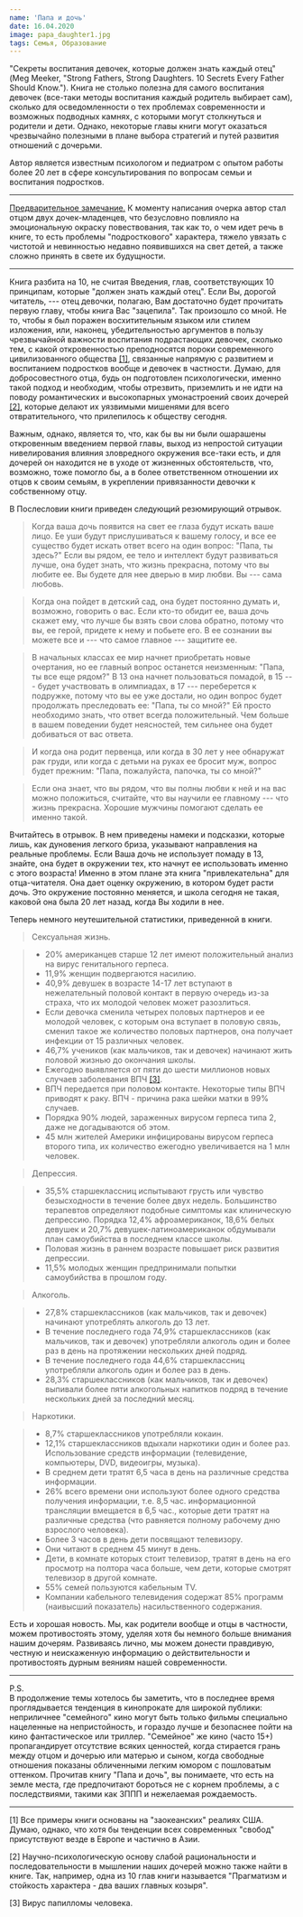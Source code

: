 ```yaml
---
name: 'Папа и дочь'
date: 16.04.2020
image: papa_daughter1.jpg
tags: Семья, Образование
---
```


"Секреты воспитания девочек, которые должен знать каждый отец" (Meg
Meeker, "Strong Fathers, Strong Daughters. 10 Secrets Every Father
Should Know."). Книга не столько полезна для самого воспитания девочек
(все-таки методы воспитания каждый родитель выбирает сам), сколько для
осведомленности о тех проблемах современности и возможных подводных
камнях, с которыми могут столкнуться и родители и дети. Однако,
некоторые главы книги могут оказаться чрезвычайно полезными в плане
выбора стратегий и путей развития отношений с дочерьми.

Автор является известным психологом и педиатром с опытом работы более
20 лет в сфере консультирования по вопросам семьи и воспитания
подростков.

--- 

<span style="text-decoration: underline;">Предварительное
замечание.</span> К моменту написания очерка автор стал отцом двух
дочек-младенцев, что безусловно повлияло на эмоциональную окраску
повествования, так как то, о чем идет речь в книге, то есть проблемы
"подросткового" характера, тяжело увязать с чистотой и невинностью
недавно появившихся на свет детей, а также сложно принять в свете их
будущности.

---

Книга разбита на 10, не считая Введения, глав, соответствующих 10
принципам, которые "должен знать каждый отец". Если Вы, дорогой
читатель, --- отец девочки, полагаю, Вам достаточно будет прочитать
первую главу, чтобы книга Вас "зацепила". Так произошло со мной. Не
то, чтобы я был поражен восхитительным языком или стилем изложения,
или, наконец, убедительностью аргументов в пользу чрезвычайной
важности воспитания подрастающих девочек, сколько тем, с какой
откровенностью преподносятся пороки современного цивилизованного
общества <a href="#f1">[1]</a>, связанные напрямую с развитием и
воспитанием подростков вообще и девочек в частности. Думаю, для
добросовестного отца, будь он подготовлен психологически, именно такой
подход и необходим, чтобы отрезвить, приземлить и не идти на поводу
романтических и высокопарных умонастроений своих дочерей <a
href="#f2">[2]</a>, которые делают их уязвимыми мишенями для всего
отвратительного, что прилепилось к обществу сегодня.

Важным, однако, является то, что, как бы вы ни были ошарашены
откровенным введением первой главы, выход из непростой ситуации
нивелирования влияния зловредного окружения все-таки есть, и для
дочерей он находится не в уходе от жизненных обстоятельств, что,
возможно, тоже помогло бы, а в более ответственном отношении их отцов
к своим семьям, в укреплении привязанности девочки к собственному
отцу.

В Послесловии книги приведен следующий резюмирующий отрывок.

> Когда ваша дочь появится на свет ее глаза будут искать ваше лицо. Ее
> уши будут прислушиваться к вашему голосу, и все ее существо будет
> искать ответ всего на один вопрос: "Папа, ты здесь?" Если вы рядом,
> ее тело и интеллект будут развиваться лучше, она будет знать, что
> жизнь прекрасна, потому что вы любите ее. Вы будете для нее дверью в
> мир любви. Вы --- сама любовь.

> Когда она пойдет в детский сад, она будет постоянно думать и,
> возможно, говорить о вас. Если кто-то обидит ее, ваша дочь скажет
> ему, что лучше бы взять свои слова обратно, потому что вы, ее герой,
> придете к нему и побьете его. В ее сознании вы можете все и --- что
> самое главное --- защитите ее.

> В начальных классах ее мир начнет приобретать новые очертания, но ее
> главный вопрос останется неизменным: "Папа, ты все еще рядом?" В 13
> она начнет пользоваться помадой, в 15 --- будет участвовать в
> олимпиадах, в 17 --- переберется к подружке, потому что вы ее уже
> достали, но один вопрос будет продолжать преследовать ее: "Папа, ты
> со мной?" Ей просто необходимо знать, что ответ всегда
> положительный. Чем больше в вашем поведении будет неясностей, тем
> сильнее она будет добиваться от вас ответа.

> И когда она родит первенца, или когда в 30 лет у нее обнаружат рак
> груди, или когда с детьми на руках ее бросит муж, вопрос будет
> прежним: "Папа, пожалуйста, папочка, ты со мной?"

> Если она знает, что вы рядом, что вы полны любви к ней и на вас
> можно положиться, считайте, что вы научили ее главному --- что жизнь
> прекрасна. Хорошие мужчины помогают сделать ее именно такой.

Вчитайтесь в отрывок. В нем приведены намеки и подсказки, которые
лишь, как дуновения легкого бриза, указывают направления на реальные
проблемы. Если Ваша дочь не использует помаду в 13, знайте, она будет
в окружении тех, кто начнут ее использовать именно с этого возраста!
Именно в этом плане эта книга "привлекательна" для отца-читателя. Она
дает оценку окружению, в котором будет расти дочь. Это окружение
постоянно меняется, и школа сегодня не такая, каковой она была 20 лет
назад, когда Вы ходили в нее.

Теперь немного неутешительной статистики, приведенной в книги.

> Сексуальная жизнь.

> - 20% американцев старше 12 лет имеют положительный анализ на вирус
>   генитального герпеса.
> - 11,9% женщин подвергаются насилию.
> - 40,9% девушек в возрасте 14-17 лет вступают в нежелательный половой контакт в первую очередь из-за страха, что их молодой человек может разозлиться.
> - Если девочка сменила четырех половых партнеров и ее молодой
>   человек, с которым она вступает в половую связь, сменил такое же
>   количество половых партнеров, она получает инфекции от 15
>   различных человек.
> - 46,7% учеников (как мальчиков, так и девочек) начинают жить
>   половой жизнью до окончания школы.
> - Ежегодно выявляется от пяти до шести миллионов новых случаев
>   заболевания ВПЧ <a href="#f3">[3]</a>.
> - ВПЧ передается при половом контакте. Некоторые типы ВПЧ приводят к
>   раку. ВПЧ - причина рака шейки матки в 99% случаев.
> - Порядка 90% людей, зараженных вирусом герпеса типа 2, даже не
>   догадываются об этом.
> - 45 млн жителей Америки инфицированы вирусом герпеса второго типа,
>   их количество ежегодно увеличивается на 1 млн человек.

> Депрессия.

> - 35,5% старшеклассниц испытывают грусть или чувство безысходности в
>   течение более двух недель. Большинство терапевтов определяют
>   подобные симптомы как клиническую депрессию. Порядка 12,4%
>   афроамериканок, 18,6% белых девушек и 20,7%
>   девушек-латиноамериканок обдумывали план самоубийства в последнем
>   классе школы.
> - Половая жизнь в раннем возрасте повышает риск развития депрессии.
> - 11,5% молодых женщин предпринимали попытки самоубийства в прошлом
>   году.

> Алкоголь.

> - 27,8% старшеклассников (как мальчиков, так и девочек) начинают
>   употреблять алкоголь до 13 лет.
> - В течение последнего года 74,9% старшеклассников (как мальчиков,
>   так и девочек) употребляли алкоголь один и более раз в день на
>   протяжении нескольких дней подряд.
> - В течение последнего года 44,6% старшеклассниц употребляли
>   алкоголь один и более раз в день.
> - 28,3% старшеклассников (как мальчиков, так и девочек) выпивали
>   более пяти алкогольных напитков подряд в течение нескольких дней
>   за последний месяц.

> Наркотики.

> - 8,7% старшеклассников употребляли кокаин.
> - 12,1% старшеклассников вдыхали наркотики один и более раз.
> Использование средств информации (телевидение, компьютеры, DVD,
> видеоигры, музыка).
> - В среднем дети тратят 6,5 часа в день на различные средства
>   информации.
> - 26% всего времени они используют более одного средства получения
>   информации, т.е. 8,5 час. информационной трансляции вмещается в
>   6,5 час., которые дети тратят на различные средства (что равняется
>   полному рабочему дню взрослого человека).
> - Более 3 часов в день дети посвящают телевизору.
> - Они читают в среднем 45 минут в день.
> - Дети, в комнате которых стоит телевизор, тратят в день на его
>   просмотр на полтора часа больше, чем дети, которые смотрят
>   телевизор в другой комнате.
> - 55% семей пользуются кабельным TV.
> - Компании кабельного телевидения содержат 85% программ (наивысший
>   показатель) насильственного содержания.

Есть и хорошая новость. Мы, как родители вообще и отцы в частности,
можем противостоять этому, уделяя хотя бы немного больше внимания
нашим дочерям. Развиваясь лично, мы можем донести правдивую, честную и
неискаженную информацию о действительности и противостоять дурным
веяниям нашей современности.

---

P.S.  
В продолжение темы хотелось бы заметить, что в последнее время
проглядывается тенденция в кинопрокате для широкой публики:
неприличнее "семейного" кино могут быть только фильмы специально
нацеленные на непристойность, и гораздо лучше и безопаснее пойти на
кино фантастическое или триллер. "Семейное" же кино (часто 15+)
пропагандирует отсутствие всяких ценностей, когда стирается грань
между отцом и дочерью или матерью и сыном, когда свободные отношения
показаны обличенными легким юмором с пошловатым оттенком. Прочитав
книгу "Папа и дочь", вы понимаете, что есть на земле места, где
предпочитают бороться не с корнем проблемы, а с последствиями, такими
как ЗППП и нежелаемая рождаемость.

---

<a name="f1">[1]</a> Все примеры книги основаны на "заокеанских"
реалиях США. Думаю, однако, что хотя бы тенденции всех современных
"свобод" присутствуют везде в Европе и частично в Азии.

<a name="f2">[2]</a> Научно-психологическую основу слабой
рациональности и последовательности в мышлении наших дочерей можно
также найти в книге. Так, например, одна из 10 глав книги называется
"Прагматизм и стойкость характера - два ваших главных козыря".

<a name="f3">[3]</a> Вирус папилломы человека.
